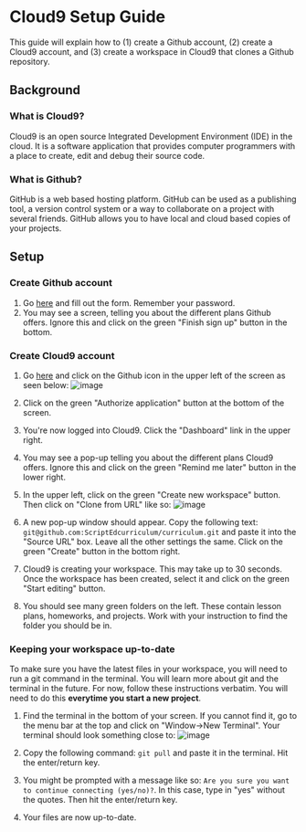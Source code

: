 # Cloud9 Setup Guide

This guide will explain how to (1) create a Github account, (2) create a Cloud9 account, and (3) create a workspace in Cloud9 that clones a Github repository.

## Background

### What is Cloud9?

Cloud9 is an open source Integrated Development Environment (IDE) in the cloud. It is a software application that provides computer programmers with a place to create, edit and debug their source code.

### What is Github?

GitHub is a web based hosting platform. GitHub can be used as a publishing tool, a version control system or a way to collaborate on a project with several friends. GitHub allows you to have local and cloud based copies of your projects.

## Setup

### Create Github account

1. Go <a href = "https://github.com/join" target = "_blank">here</a> and fill out the form. Remember your password.
2. You may see a screen, telling you about the different plans Github offers. Ignore this and click on the green "Finish sign up" button in the bottom.

### Create Cloud9 account

1. Go  <a href = "https://c9.io" target = "_blank">here</a> and click on the Github icon in the upper left of the screen as seen below: ![image](http://i.imgur.com/95AGSAw.png)

2. Click on the green "Authorize application" button at the bottom of the screen.

3. You're now logged into Cloud9. Click the "Dashboard" link in the upper right.

4. You may see a pop-up telling you about the different plans Cloud9 offers. Ignore this and click on the green "Remind me later" button in the lower right.

5. In the upper left, click on the green "Create new workspace" button. Then click on "Clone from URL" like so: ![image](http://i.imgur.com/5fZCQNd.png)

6. A new pop-up window should appear. Copy the following text: ``git@github.com:ScriptEdcurriculum/curriculum.git`` and paste it into the "Source URL" box. Leave all the other settings the same. Click on the green "Create" button in the bottom right.

7. Cloud9 is creating your workspace. This may take up to 30 seconds. Once the workspace has been created, select it and click on the green "Start editing" button. 

8. You should see many green folders on the left. These contain lesson plans, homeworks, and projects. Work with your instruction to find the folder you should be in.

### Keeping your workspace up-to-date

To make sure you have the latest files in your workspace, you will need to run a git command in the terminal. You will learn more about git and the terminal in the future. For now, follow these instructions verbatim. You will need to do this **everytime you start a new project**.

1. Find the terminal in the bottom of your screen. If you cannot find it, go to the menu bar at the top and click on "Window->New Terminal". Your terminal should look something close to:
![image](http://i.imgur.com/EcpmCiX.png)

2. Copy the following command: ``git pull`` and paste it in the terminal. Hit the enter/return key. 

3. You might be prompted with a message like so: ``Are you sure you want to continue connecting (yes/no)?``. In this case, type in "yes" without the quotes. Then hit the enter/return key.

4. Your files are now up-to-date.




